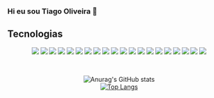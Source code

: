 ### Hi eu sou Tiago Oliveira 👋

## Tecnologias
<p align='center'>
  <img src="https://img.shields.io/badge/Git-0b6b81?style=for-the-badge&logo=git&logoColor=white&colorA=blue&colorB=blue" />
  <img src="https://img.shields.io/badge/Linux-0b6b81?style=for-the-badge&logo=linux&logoColor=white&colorA=blue&colorB=blue" /> 
   
  <img src="https://img.shields.io/badge/HTML5-0b6b81?style=for-the-badge&logo=html5&logoColor=white&colorA=blue&colorB=blue" />  
  <img src="https://img.shields.io/badge/CSS3-0b6b81?style=for-the-badge&logo=css3&logoColor=white&colorA=blue&colorB=blue" />  
  <img src="https://img.shields.io/badge/JavaScript-0b6b81?style=for-the-badge&logo=javascript&logoColor=white&colorA=blue&colorB=blue" />
  <img src="https://img.shields.io/badge/TypeScript-0b6b81?style=for-the-badge&logo=typescript&logoColor=white&colorA=blue&colorB=blue" />
  
  <img src="https://img.shields.io/badge/React-0b6b81?style=for-the-badge&logo=react&logoColor=white&colorA=blue&colorB=blue" />
  <img src="https://img.shields.io/badge/Redux-0b6b81?style=for-the-badge&logo=redux&logoColor=white&colorA=blueblue&colorB=blue" />
  <img src="https://img.shields.io/badge/React_Router-0b6b81?style=for-the-badge&logo=react-router&logoColor=white&colorA=blue&colorB=blue" />
   
  <img src="https://img.shields.io/badge/Docker-0b6b81?style=for-the-badge&logo=docker&logoColor=white&colorA=blue&colorB=blue" />
  <img src="https://img.shields.io/badge/Node.js-0b6b81?style=for-the-badge&logo=node.js&logoColor=white&colorA=blue&colorB=blue" />
  <img src="https://img.shields.io/badge/Express.js-0b6b81?style=for-the-badge&logo=express&logoColor=white&colorA=blue&colorB=blue" /> 
  <img src="https://img.shields.io/badge/MySQL-0b6b81?style=for-the-badge&logo=mysql&logoColor=white&colorA=blue&colorB=blue" />
  <img src="https://img.shields.io/badge/Sequelize-0b6b81?style=for-the-badge&logo=sequelize&logoColor=white&colorA=bluee&colorB=blue" />
  <img src="https://img.shields.io/badge/MongoDB-0b6b81?style=for-the-badge&logo=mongoDB&logoColor=white&colorA=bluee&colorB=blue" />
  <img src="https://img.shields.io/badge/Mongoose-0b6b81?style=for-the-badge&logo=mongoDB&logoColor=white&colorA=blue&colorB=blue" />
   
  <img src="https://img.shields.io/badge/Jest-0b6b81?style=for-the-badge&logo=jest&logoColor=white&colorA=blue&colorB=blue" />
  <img src="https://img.shields.io/badge/Testing_Library-0b6b81?style=for-the-badge&logo=testinglibrary&logoColor=white&colorA=blue&colorB=blue" />
  <img src="https://img.shields.io/badge/Mocha-0b6b81?style=for-the-badge&logo=mocha&logoColor=white&colorA=blue&colorB=blue" />
  <img src="https://img.shields.io/badge/Chai-0b6b81?style=for-the-badge&logo=chai&logoColor=white&colorA=blue&colorB=blue" />
</p>
</br>
<div align='center'>
  
![Anurag's GitHub stats](https://github-readme-stats.vercel.app/api?username=TiagoOliveira7890&show_icons=true&bg_color=00000000)
</br>
[![Top Langs](https://github-readme-stats.vercel.app/api/top-langs/?username=TiagoOliveira7890&langs_count=8)](https://github.com/TiagoOliveira7890/github-readme-stats)
</br>
</div>
